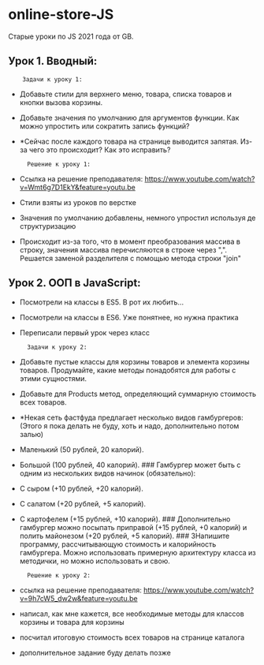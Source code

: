 # online-store-JS
Старые уроки по JS 2021 года от GB.

## Урок 1. Вводный:

        Задачи к уроку 1:

- Добавьте стили для верхнего меню, товара, списка товаров и кнопки вызова корзины.
- Добавьте значения по умолчанию для аргументов функции. Как можно упростить или сократить запись функций?
- *Сейчас после каждого товара на странице выводится запятая. Из-за чего это происходит? Как это исправить?


        Решение к уроку 1:


- Ссылка на решение преподавателя: https://www.youtube.com/watch?v=Wmt6g7D1EkY&feature=youtu.be
- Стили взяты из уроков по верстке
- Значения по умолчанию добавлены, немного упростил используя де структуризацию
- Происходит из-за того, что в момент преобразования массива в строку, значения массива перечисляются в строке через ",". 
Решается заменой разделителя с помощью метода строки "join"


## Урок 2. ООП в JavaScript:


- Посмотрели на классы в ES5. В рот их любить...
- Посмотрели на классы в ES6. Уже понятнее, но нужна практика
- Переписали первый урок через класс


        Задачи к уроку 2:


- Добавьте пустые классы для корзины товаров и элемента корзины товаров. Продумайте, какие методы понадобятся для работы с этими сущностями.
- Добавьте для Products метод, определяющий суммарную стоимость всех товаров.
- *Некая сеть фастфуда предлагает несколько видов гамбургеров: (Этого я пока делать не буду, хоть и надо, дополнительно потом залью)
- Маленький (50 рублей, 20 калорий).
- Большой (100 рублей, 40 калорий). ### Гамбургер может быть с одним из нескольких видов начинок (обязательно):
- С сыром (+10 рублей, +20 калорий).
- С салатом (+20 рублей, +5 калорий).
- С картофелем (+15 рублей, +10 калорий). ### Дополнительно гамбургер можно посыпать приправой (+15 рублей, +0 калорий) и полить майонезом (+20 рублей, +5 калорий). ### 3Напишите программу, рассчитывающую стоимость и калорийность гамбургера. Можно использовать примерную архитектуру класса из методички, но можно использовать и свою.



        Решение к уроку 2:


- ссылка на решение преподавателя: https://www.youtube.com/watch?v=9h7cW5_dw2w&feature=youtu.be
- написал, как мне кажется, все необходимые методы для классов корзины и товара для корзины
- посчитал итоговую стоимость всех товаров на странице каталога
- дополнительное задание буду делать позже